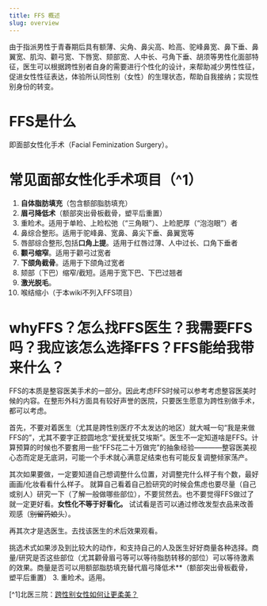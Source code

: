 ```yaml
---
title: FFS 概述
slug: overview
---
```


由于指派男性于青春期后具有额薄、尖角、鼻尖高、睑高、驼峰鼻宽、鼻下垂、鼻翼宽、肌沟、颧弓宽、下唇宽、颏部宽、人中长、弓角下垂、胡须等男性化面部特征，医生可以根据跨性别者自身的需要进行个性化的设计，来帮助减少男性性征，促进女性性征表达，体验所认同性别（女性）的生理状态，帮助自我接纳；实现性别身份的转变。

# FFS是什么

即面部女性化手术（Facial Feminization Surgery）。

# 常见面部女性化手术项目（^1）

1. **自体脂肪填充**（包含额部脂肪填充）
2. **眉弓降低术**（额部突出骨板截骨，塑平后重置）
3. 重睑术。适用于单睑、上睑松弛（“三角眼”）、上睑肥厚（“泡泡眼”）者
4. 鼻综合整形。适用于驼峰鼻、宽鼻、鼻尖下垂、鼻翼宽等
5. 唇部综合整形,包括**口角上提**。适用于红唇过薄、人中过长、口角下垂者
6. **颧弓缩窄**。适用于颧弓过宽者
7. **下颌角截骨**。适用于下颌角过宽者
8. 颏部（下巴）缩窄/截短。适用于宽下巴、下巴过翘者
9. **激光脱毛**。
10. 喉结缩小（于本wiki不列入FFS项目）

# whyFFS？怎么找FFS医生？我需要FFS吗？我应该怎么选择FFS？FFS能给我带来什么？

FFS的本质是整容医美手术的一部分。因此考虑FFS时候可以参考考虑整容医美时候的内容。在整形外科方面具有较好声誉的医院，只要医生愿意为跨性别做手术，都可以考虑。

首先，不要对着医生（尤其是跨性别医疗不太发达的地区）就大喊一句“我是来做FFS的”，尤其不要字正腔圆地念“爱抚爱抚艾埃斯”。医生不一定知道啥是FFS。计算预算的时候也不要套用一些“FFS花二十万做完”的抽象经验————整容医美视心态而定是无底洞，可能一个手术就心满意足结束也有可能反复调整倾家荡产。

其次如果要做，一定要知道自己想调整什么位置，对调整完什么样子有个数，最好画画/化妆看看什么样子。
就算自己看着自己脸研究的时候会焦虑也要尽量（自己或别人）研究一下（了解一般做哪些部位），不要贸然去。也不要觉得FFS做过了就一定更好看。**女性化不等于好看化。** 试试看是否可以通过修改发型衣品来改善观感（<del>别留药娘头</del>）。

再其次才是选医生。去找该医生的术后效果观看。

挑选术式如果涉及到比较大的动作，和支持自己的人及医生好好商量各种选择。商量/研究是否这些部位（尤其颧骨眉弓等可以等待脂肪转移的部位）可以等待激素的效果。商量是否可以用额部脂肪填充替代眉弓降低术**（额部突出骨板截骨，塑平后重置）
3. 重睑术。适用。

[^1]北医三院：[跨性别女性如何让更柔美？](https://mp.weixin.qq.com/s/L-ViMDYNLycgIMc4SJQHvQ)
